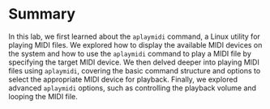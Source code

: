 # Summary

In this lab, we first learned about the `aplaymidi` command, a Linux utility for playing MIDI files. We explored how to display the available MIDI devices on the system and how to use the `aplaymidi` command to play a MIDI file by specifying the target MIDI device. We then delved deeper into playing MIDI files using `aplaymidi`, covering the basic command structure and options to select the appropriate MIDI device for playback. Finally, we explored advanced `aplaymidi` options, such as controlling the playback volume and looping the MIDI file.
